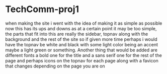# TechComm-proj1
 
when making the site i went with the idea of making it as simple as possible now this has its ups and downs as at a certain point it may be too simple, the parts that fit into this are really the sidebar, topnav along with the background and the rest of the site so if given more time perhaps i would have the topnav be white and black with some light color being an accent maybe a light green or something.
Another thing that would be added are different fonts a bold one for the title and a sans serif one for the rest of the page and perhaps icons on the topnav for each page along with a favicon that changes depending on the page you are on